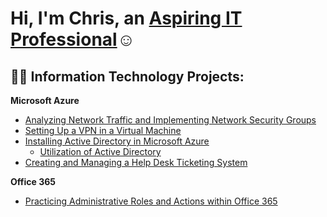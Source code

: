 <h1>Hi, I'm Chris, an <a href="https://linkedin.com/in/christopherkhawaja">Aspiring IT Professional</a>☺</h1>

<h2>👨‍💻 Information Technology Projects:</h2>

<b>Microsoft Azure</b>
 - [Analyzing Network Traffic and Implementing Network Security Groups](https://github.com/chriskhawaja/azure-network-protocols)
-  [Setting Up a VPN in a Virtual Machine](https://github.com/chriskhawaja/vpn)
-  [Installing Active Directory in Microsoft Azure](https://github.com/chriskhawaja/activedirectory)
    -  [Utilization of Active Directory](https://github.com/chriskhawaja/activedirectoryutilization)
-  [Creating and Managing a Help Desk Ticketing System](https://github.com/chriskhawaja/ticketingsystem)

<b>Office 365</b>
 - [Practicing Administrative Roles and Actions within Office 365](https://github.com/chriskhawaja/office365)
